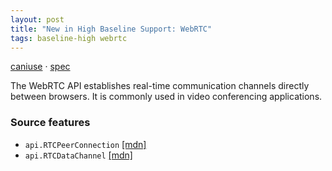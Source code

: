```yaml
---
layout: post
title: "New in High Baseline Support: WebRTC"
tags: baseline-high webrtc
---
```


[caniuse](https://caniuse.com/?search=webrtc) · [spec](https://w3c.github.io/webrtc-pc/)

The WebRTC API establishes real-time communication channels directly between browsers. It is commonly used in video conferencing applications.

### Source features

- ``api.RTCPeerConnection`` [[mdn]](https://developer.mozilla.org/en-US/search?q=api.RTCPeerConnection)
- ``api.RTCDataChannel`` [[mdn]](https://developer.mozilla.org/en-US/search?q=api.RTCDataChannel)
